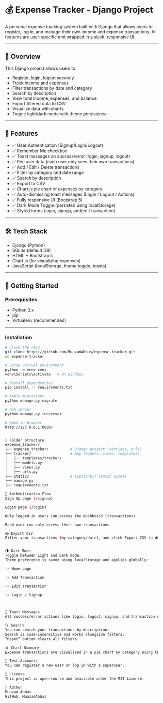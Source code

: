# 💰 Expense Tracker - Django Project

A personal expense tracking system built with Django that allows users to register, log in, and manage their own income and expense transactions. All features are user-specific and wrapped in a sleek, responsive UI.

---

## 📌 Overview

This Django project allows users to:
- Register, login, logout securely
- Track income and expenses
- Filter transactions by date and category
- Search by description
- View total income, expenses, and balance
- Export filtered data to CSV
- Visualize data with charts
- Toggle light/dark mode with theme persistence

---

## 🔧 Features

- ✅ User Authentication (Signup/Login/Logout)
- ✅ Remember Me checkbox
- ✅ Toast messages on success/error (login, signup, logout)
- ✅ Per-user data (each user only sees their own transactions)  
- ✅ Add / Edit / Delete transactions
- ✅ Filter by category and date range
- ✅ Search by description
- ✅ Export to CSV
- ✅ Chart.js pie chart of expenses by category
- ✅ Auto-dismissing toast messages (Login / Logout / Actions)
- ✅ Fully responsive UI (Bootstrap 5)
- ✅ Dark Mode Toggle (persisted using localStorage)
- ✅ Styled forms (login, signup, add/edit transaction)

---

## 🛠 Tech Stack

- Django (Python)
- SQLite (default DB)
- HTML + Bootstrap 5
- Chart.js (for visualizing expenses)
- JavaScript (localStorage, theme toggle, toasts)

---

## 🚀 Getting Started

### Prerequisites
- Python 3.x
- pip
- Virtualenv (recommended)

---

### Installation

```bash
# Clone the repo
git clone https://github.com/MuazamAbbas/expense-tracker.git
cd expense-tracker

# Setup virtual environment
python -m venv venv
venv\Scripts\activate   # On Windows

# Install dependencies
pip install -r requirements.txt

# Apply migrations
python manage.py migrate

# Run server
python manage.py runserver

# Open in browser
http://127.0.0.1:8000/


📁 Folder Structure
expense_tracker/
├── expense_tracker/          # Django project (settings, urls)
├── tracker/                  # App (models, views, templates)
│   ├── templates/tracker/
│   ├── models.py
│   ├── views.py
│   ├── urls.py
├── static/                   # (optional) static assets
├── manage.py
├── requirements.txt

🔐 Authentication Flow
Sign Up page (/signup)

Login page (/login)

Only logged-in users can access the dashboard (transactions)

Each user can only access their own transactions

📤 Export CSV
Filter your transactions (by category/date), and click Export CSV to download your data instantly.


🌗 Dark Mode
Toggle between Light and Dark mode.
Theme preference is saved using localStorage and applies globally:

-> Home page

-> Add Transaction

-> Edit Transaction

-> Login / Signup



🔔 Toast Messages
All success/error actions like login, logout, signup, and transaction updates trigger toast alerts with auto-dismiss after 3 seconds.

🔍 Search
You can search your transactions by description.
Search is case-insensitive and works alongside filters.
“Reset” button clears all filters.

📊 Chart Summary
Expense transactions are visualized in a pie chart by category using Chart.js.

🧪 Test Accounts
You can register a new user or log in with a superuser.

📄 License
This project is open-source and available under the MIT License.

👤 Author
Muazam Abbas
GitHub: MuazamAbbas